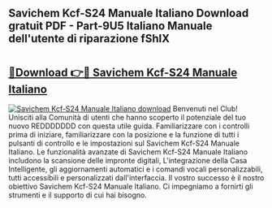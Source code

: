 ## Savichem Kcf-S24 Manuale Italiano Download gratuit PDF - Part-9U5 Italiano Manuale dell'utente di riparazione fShIX

# <h2><a href="http://dfaw80n.blite.top/?on=Savichem+Kcf-S24+Manuale+Italiano">🔗Download 👉🔴 Savichem Kcf-S24 Manuale Italiano</a></h2>

[![Savichem Kcf-S24 Manuale Italiano download](https://i.imgur.com/lujVjoI.png)](http://dfaw80n.blite.top/?on=Savichem+Kcf-S24+Manuale+Italiano)
Benvenuti nel Club! Unisciti alla Comunità di utenti che hanno scoperto il potenziale del tuo nuovo REDDDDDDD con questa utile guida. Familiarizzare con i controlli prima di iniziare, familiarizzare con la posizione e la funzione di tutti i pulsanti di controllo e le impostazioni sul Savichem Kcf-S24 Manuale Italiano. Le funzionalità avanzate di Savichem Kcf-S24 Manuale Italiano includono la scansione delle impronte digitali, L'integrazione della Casa Intelligente, gli aggiornamenti automatici e i comandi vocali personalizzabili, tutti accessibili e personalizzati dall'interfaccia. Il vostro successo è il nostro obiettivo Savichem Kcf-S24 Manuale Italiano. Ci impegniamo a fornirti gli strumenti e il supporto di cui hai bisogno.
